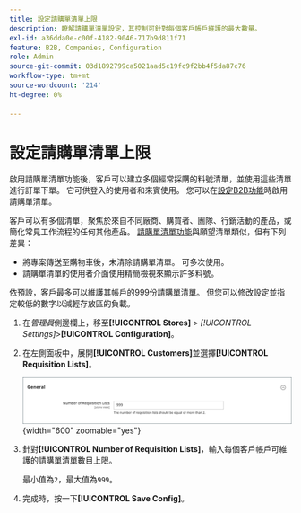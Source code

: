 ```yaml
---
title: 設定請購單清單上限
description: 瞭解請購單清單設定，其控制可針對每個客戶帳戶維護的最大數量。
exl-id: a36dda0e-c00f-4182-9046-717b9d811f71
feature: B2B, Companies, Configuration
role: Admin
source-git-commit: 03d1892799ca5021aad5c19fc9f2bb4f5da87c76
workflow-type: tm+mt
source-wordcount: '214'
ht-degree: 0%

---
```


# 設定請購單清單上限

啟用請購單清單功能後，客戶可以建立多個經常採購的料號清單，並使用這些清單進行訂單下單。 它可供登入的使用者和來賓使用。 您可以在[設定B2B功能](enable-basic-features.md)時啟用請購單清單。

客戶可以有多個清單，聚焦於來自不同廠商、購買者、團隊、行銷活動的產品，或簡化常見工作流程的任何其他產品。 [請購單清單功能](requisition-lists.md)與願望清單類似，但有下列差異：

- 將專案傳送至購物車後，未清除請購單清單。 可多次使用。
- 請購單清單的使用者介面使用精簡檢視來顯示許多料號。

依預設，客戶最多可以維護其帳戶的999份請購單清單。 但您可以修改設定並指定較低的數字以減輕存放區的負載。

1. 在&#x200B;_管理員_&#x200B;側邊欄上，移至&#x200B;**[!UICONTROL Stores]** > _[!UICONTROL Settings]_>**[!UICONTROL Configuration]**。

1. 在左側面板中，展開&#x200B;**[!UICONTROL Customers]**&#x200B;並選擇&#x200B;**[!UICONTROL Requisition Lists]**。

   ![請購單清單 — 一般設定](./assets/requisition-lists-general.png){width="600" zoomable="yes"}

1. 針對&#x200B;**[!UICONTROL Number of Requisition Lists]**，輸入每個客戶帳戶可維護的請購單清單數目上限。

   最小值為`2`，最大值為`999`。

1. 完成時，按一下&#x200B;**[!UICONTROL Save Config]**。
